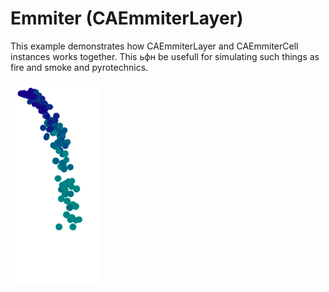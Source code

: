 # Emmiter (CAEmmiterLayer)
This example demonstrates how CAEmmiterLayer and CAEmmiterCell instances works together. This ьфн be usefull for simulating such things as fire and smoke and pyrotechnics.


![A](https://github.com/Lilyeka/Emmiter/blob/master/Emitter/result.png "")
